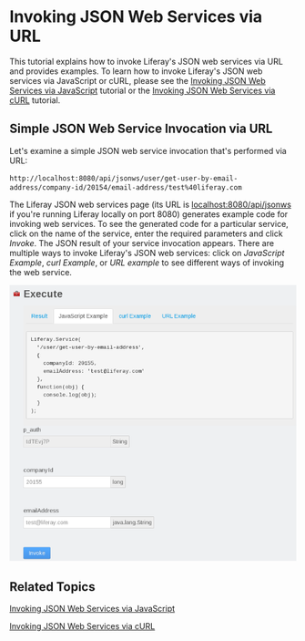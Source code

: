 # Invoking JSON Web Services via URL

This tutorial explains how to invoke Liferay's JSON web services via URL and
provides examples. To learn how to invoke Liferay's JSON web services via
JavaScript or cURL, please see the
[Invoking JSON Web Services via JavaScript](develop/tutorials/-/knowledge_base/6-2/invoking-json-web-services-via-javascript)
tutorial or the
[Invoking JSON Web Services via cURL](develop/tutorials/-/knowledge_base/6-2/invoking-json-web-services-via-curl)
tutorial.

## Simple JSON Web Service Invocation via URL

Let's examine a simple JSON web service invocation that's performed via URL:

    http://localhost:8080/api/jsonws/user/get-user-by-email-address/company-id/20154/email-address/test%40liferay.com

The Liferay JSON web services page (its URL is
[localhost:8080/api/jsonws](localhost:8080/api/jsonws) if you're running Liferay
locally on port 8080) generates example code for invoking web services. To see
the generated code for a particular service, click on the name of the service,
enter the required parameters and click *Invoke*. The JSON result of your
service invocation appears. There are multiple ways to invoke Liferay's JSON web
services: click on *JavaScript Example*, *curl Example*, or *URL example* to see
different ways of invoking the web service.

![Figure x: When you invoke a service from Liferay's JSON web services page, you can view the result of your service invocation as well as example code for invoking the service via JavaScript, curl, or URL.](../../images/jsonws-simple-example.png)

## Related Topics

[Invoking JSON Web Services via JavaScript](develop/tutorials/-/knowledge_base/6-2/invoking-json-web-services-via-javascript)

[Invoking JSON Web Services via cURL](develop/tutorials/-/knowledge_base/6-2/invoking-json-web-services-via-curl)
